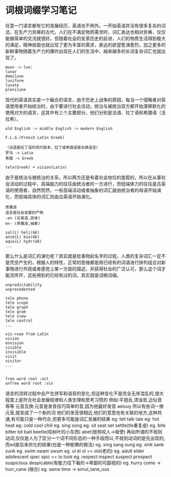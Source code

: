 # 词根词缀学习笔记

任意一门语言都有它的发展经历，英语也不例外。一开始英语并没有很多复杂的词法，在生产力贫瘠的古代，人们在不满足物质需求时，词汇表达也相对贫瘠，仅仅能做简单的交流就很好。但随着社会的变革历史的前进，人们的物质生活得到极大的满足，精神层面也就出现了更为丰富的需求，表达的欲望愈演愈烈，加之更多的新鲜事物随着生产力的爆炸出现在人们的生活中，越来越多的长词复杂词汇也就出现了。  

    moon -> lun:
    lunar
    demilune
    luniform
    lunate
    plenilune
现代的英语其实是一个融合的语言，由于历史上战争的原因，每当一个侵略者对英语使用者开始统治时，由于要进行社会活动，统治与被统治双方都开始潜移默化的使用对方的语言，这其中有三个主要部分，他们分别是法语、拉丁语和希腊语（法拉希）。  

    old English -> middle English -> modern English

    F.L.G.(French Latin Greek)
    
    （法语是拉丁语的现代版本，拉丁或希腊语是古典语言）
    罗马 -> Latin
    希腊 -> Greek
    
    tele(Greek) + vision(Latin)
由于是统治与被统治的关系，所以两方还是有着社会地位的差距的，所以在从事社会活动的过程中，高端脑力的往往由统治者的一方进行，而低端体力的往往是古英语的使用者，自然而然，一些高端活动或者抽象的词汇就由统治者的母语开始演化，而低端具体的词汇则由古英语开始演化。  

    贵雅浪
    语言是社会发展的产物
    -en (古英语,具体)
    en- (贵雅浪,抽象)
    
    sal(L) heli(GK)
    anim(L) bio(GK)
    aqua(L) hydr(GK)
    ...
那么什么是词汇的演化呢？其实就是给事物起名字的过程，人类的复杂词汇一定不是凭空产生的，根据人的特性，正常的思维都是用已经有的词语进行排列组合对新事物进行外观或者感觉上某一方面的描述，并获得社会的广泛认可，那么这个词才能流传开，这些用到的已经有过的词，其实就是词根词缀。

    unpredictability
    unprecedented

    tele phone
    tele scope
    tele graph
    tele gram
    tele view
    tele control
    ...
    
    vis->see from Latin
    vision
    envision
    visible
    invisible
    visit
    visitor
    ...
    

    free word root :act
    unfree word root :vis

语言的流转过程中会产生拼写和语音的变化,但这种变化不是完全无序混乱的,很大程度上是符合社会发展规律和人类生理和思考习惯的
例如:平翘舌,清浊音,近似音等等
元音互换:元音是发音技巧简单的音,因为他最好发音 aeiouy 所以有些词一换元音,就变成了一个新的词
他们的发音很相近,他们的意思也有关联的地方,这种共通,有可能只是一种巧合,但更多可能是词汇发展的结果
eg: tell talk tale
eg: hot heat
eg: cold cool chill
eg. sing song
eg. sit seat set settle(tle重复座)
eg. bite bitter bit bait beetle(咬树叶的小东西) abet(放狗咬人->唆使)
再如所谓的不规则动词,仅仅是人为了区分一个词不同形态的一种手段而以,不规则动词的是先出现的,而ed是后来优化的结果(也是一种偷懒的做法)
eg. sing sang sung
eg. sink sank sunk
eg. swim swam swum
eg. ul el ol == old(老的)
eg. adult elder adolescent
spec spic == to look
eg. respect inspect suspect prospect suspicious despicable(有能力往下看的->卑鄙的可鄙视的)
eg. hurry come -> hurr_cane (缩合)
eg. same time -> simul_tane_ous
